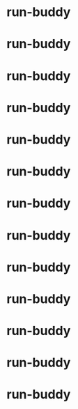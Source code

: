 # run-buddy
# run-buddy
# run-buddy
# run-buddy
# run-buddy
# run-buddy
# run-buddy
# run-buddy
# run-buddy
# run-buddy
# run-buddy
# run-buddy
# run-buddy
